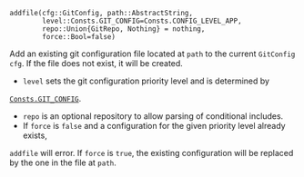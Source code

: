 ```
addfile(cfg::GitConfig, path::AbstractString,
        level::Consts.GIT_CONFIG=Consts.CONFIG_LEVEL_APP,
        repo::Union{GitRepo, Nothing} = nothing,
        force::Bool=false)
```

Add an existing git configuration file located at `path` to the current `GitConfig` `cfg`. If the file does not exist, it will be created.

  * `level` sets the git configuration priority level and is determined by

[`Consts.GIT_CONFIG`](@ref).

  * `repo` is an optional repository to allow parsing of conditional includes.
  * If `force` is `false` and a configuration for the given priority level already exists,

`addfile` will error. If `force` is `true`, the existing configuration will be replaced by the one in the file at `path`.
